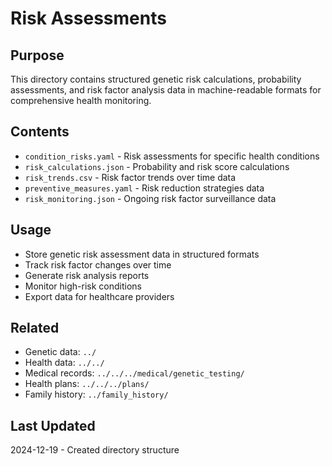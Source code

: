 # Risk Assessments

## Purpose
This directory contains structured genetic risk calculations, probability assessments, and risk factor analysis data in machine-readable formats for comprehensive health monitoring.

## Contents
- `condition_risks.yaml` - Risk assessments for specific health conditions
- `risk_calculations.json` - Probability and risk score calculations
- `risk_trends.csv` - Risk factor trends over time data
- `preventive_measures.yaml` - Risk reduction strategies data
- `risk_monitoring.json` - Ongoing risk factor surveillance data

## Usage
- Store genetic risk assessment data in structured formats
- Track risk factor changes over time
- Generate risk analysis reports
- Monitor high-risk conditions
- Export data for healthcare providers

## Related
- Genetic data: `../`
- Health data: `../../`
- Medical records: `../../../medical/genetic_testing/`
- Health plans: `../../../plans/`
- Family history: `../family_history/`

## Last Updated
2024-12-19 - Created directory structure
